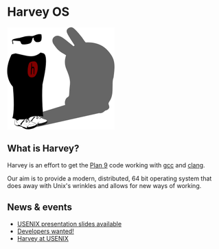 # Harvey OS

![Harvey OS logo](img/harvey-os-logo.png)

## What is Harvey?

Harvey is an effort to get the <a href="http://plan9.bell-labs.com/plan9/about.html">Plan 9</a> code working with <a href="https://gcc.gnu.org/">gcc</a> and <a href="http://clang.llvm.org/">clang</a>.

Our aim is to provide a modern, distributed, 64 bit operating system that does away with Unix's wrinkles and allows for new ways of working.




## News & events

* [USENIX presentation slides available](news#usenix-2015-materials)
* [Developers wanted!](news#developers-wanted)
* [Harvey at USENIX](news#usenix-2015)


